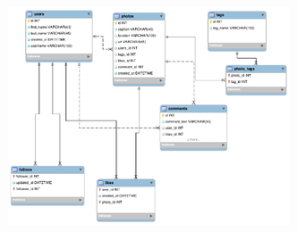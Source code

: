 ![image](https://github.com/SergeChurkin-ca/instagram_clone_simplified/blob/master/instagram_schema.png?raw=true)
